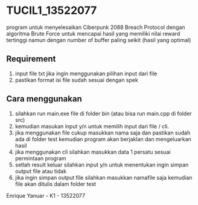 # TUCIL1_13522077

program untuk menyelesaikan Ciberpunk 2088 Breach Protocol dengan algoritma Brute Force untuk mencapai hasil yang memiliki nilai reward tertinggi namun dengan number of buffer paling seikit (hasil yang optimal)

## Requirement

1. input file txt jika ingin menggunakan pilihan input dari file
2. pastikan format isi file sudah sesuai dengan spek

## Cara menggunakan

1. silahkan run main.exe file di folder bin (atau bisa run main.cpp di folder src)
2. kemudian masukan input y/n untuk memilih input dari file / cli.
3. jika menggunakan file cukup masukkan nama saja dan pastikan sudah ada di folder test kemudian program akan berjaklan dan mengeluarkan hasil
4. jika menggunakan cli silahkan masukkan data 1 persatu sesuai permintaan program
5. setlah result keluar silahkan input y/n untuk menentukan ingin simpan output file atau tidak
6. jika ingin simpan output file silahkan masukkan namafile saja kemudian file akan ditulis dalam folder test

Enrique Yanuar - K1 - 13522077
